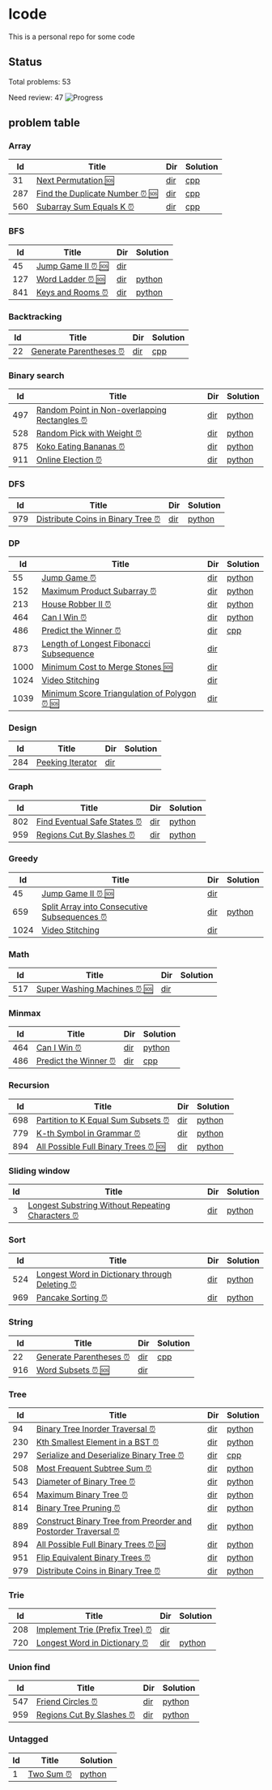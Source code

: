 # lcode
This is a personal repo for some code
## Status
Total problems: 53

Need review: 47
![Progress](http://progressed.io/bar/11?title=Reviewed)

## problem table
### Array
| Id | Title | Dir | Solution |
|----|-------|----------|-----|
|31|[Next Permutation :sos:](https://leetcode.com/problems/next-permutation)|[dir](https://github.com/ggppwx/lcode/blob/master/Algorithm/31.%20Next%20Permutation)|[cpp](https://github.com/ggppwx/lcode/blob/master/Algorithm/31.%20Next%20Permutation/next-permutation.cpp)|
|287|[Find the Duplicate Number :alarm_clock: :sos:](None)|[dir](https://github.com/ggppwx/lcode/blob/master/Algorithm/287.%20Find%20the%20Duplicate%20Number)|[cpp](https://github.com/ggppwx/lcode/blob/master/Algorithm/287.%20Find%20the%20Duplicate%20Number/find-the-duplicate-number.cpp)|
|560|[Subarray Sum Equals K :alarm_clock:](None)|[dir](https://github.com/ggppwx/lcode/blob/master/Algorithm/560.%20Subarray%20Sum%20Equals%20K)|[cpp](https://github.com/ggppwx/lcode/blob/master/Algorithm/560.%20Subarray%20Sum%20Equals%20K/subarray-sum-equals-k.cpp)|

### BFS
| Id | Title | Dir | Solution |
|----|-------|----------|-----|
|45|[Jump Game II :alarm_clock: :sos:](https://leetcode.com/problems/jump-game-ii)|[dir](https://github.com/ggppwx/lcode/blob/master/Algorithm/45.%20Jump%20Game%20II)||
|127|[Word Ladder :alarm_clock: :sos:](https://leetcode.com/problems/word-ladder)|[dir](https://github.com/ggppwx/lcode/blob/master/Algorithm/127.%20Word%20Ladder)|[python](https://github.com/ggppwx/lcode/blob/master/Algorithm/127.%20Word%20Ladder/word-ladder.py)|
|841|[Keys and Rooms :alarm_clock:](None)|[dir](https://github.com/ggppwx/lcode/blob/master/Algorithm/841.%20Keys%20and%20Rooms)|[python](https://github.com/ggppwx/lcode/blob/master/Algorithm/841.%20Keys%20and%20Rooms/keys-and-rooms.py)|

### Backtracking
| Id | Title | Dir | Solution |
|----|-------|----------|-----|
|22|[Generate Parentheses :alarm_clock:](None)|[dir](https://github.com/ggppwx/lcode/blob/master/Algorithm/22.%20Generate%20Parentheses)|[cpp](https://github.com/ggppwx/lcode/blob/master/Algorithm/22.%20Generate%20Parentheses/generate-parentheses.cpp)|

### Binary search
| Id | Title | Dir | Solution |
|----|-------|----------|-----|
|497|[Random Point in Non-overlapping Rectangles :alarm_clock:](https://leetcode.com/problems/random-point-in-non-overlapping-rectangles)|[dir](https://github.com/ggppwx/lcode/blob/master/Algorithm/497.%20Random%20Point%20in%20Non-overlapping%20Rectangles)|[python](https://github.com/ggppwx/lcode/blob/master/Algorithm/497.%20Random%20Point%20in%20Non-overlapping%20Rectangles/random-point-in-non-overlapping-rectangles.py)|
|528|[Random Pick with Weight :alarm_clock:](None)|[dir](https://github.com/ggppwx/lcode/blob/master/Algorithm/528.%20Random%20Pick%20with%20Weight)|[python](https://github.com/ggppwx/lcode/blob/master/Algorithm/528.%20Random%20Pick%20with%20Weight/random-pick-with-weight.py)|
|875|[Koko Eating Bananas :alarm_clock:](None)|[dir](https://github.com/ggppwx/lcode/blob/master/Algorithm/875.%20Koko%20Eating%20Bananas)|[python](https://github.com/ggppwx/lcode/blob/master/Algorithm/875.%20Koko%20Eating%20Bananas/koko-eating-bananas.py)|
|911|[Online Election :alarm_clock:](None)|[dir](https://github.com/ggppwx/lcode/blob/master/Algorithm/911.%20Online%20Election)|[python](https://github.com/ggppwx/lcode/blob/master/Algorithm/911.%20Online%20Election/online-election.py)|

### DFS
| Id | Title | Dir | Solution |
|----|-------|----------|-----|
|979|[Distribute Coins in Binary Tree :alarm_clock:](None)|[dir](https://github.com/ggppwx/lcode/blob/master/Algorithm/979.%20Distribute%20Coins%20in%20Binary%20Tree)|[python](https://github.com/ggppwx/lcode/blob/master/Algorithm/979.%20Distribute%20Coins%20in%20Binary%20Tree/distribute-coins-in-binary-tree.py)|

### DP
| Id | Title | Dir | Solution |
|----|-------|----------|-----|
|55|[Jump Game :alarm_clock:](None)|[dir](https://github.com/ggppwx/lcode/blob/master/Algorithm/55.%20Jump%20Game)|[python](https://github.com/ggppwx/lcode/blob/master/Algorithm/55.%20Jump%20Game/jump-game.py)|
|152|[Maximum Product Subarray :alarm_clock:](None)|[dir](https://github.com/ggppwx/lcode/blob/master/Algorithm/152.%20Maximum%20Product%20Subarray)|[python](https://github.com/ggppwx/lcode/blob/master/Algorithm/152.%20Maximum%20Product%20Subarray/maximum-product-subarray.py)|
|213|[House Robber II :alarm_clock:](https://leetcode.com/problems/house-robber-ii)|[dir](https://github.com/ggppwx/lcode/blob/master/Algorithm/213.%20House%20Robber%20II)|[python](https://github.com/ggppwx/lcode/blob/master/Algorithm/213.%20House%20Robber%20II/house-robber-ii.py)|
|464|[Can I Win :alarm_clock:](https://leetcode.com/problems/can-i-win)|[dir](https://github.com/ggppwx/lcode/blob/master/Algorithm/464.%20Can%20I%20Win)|[python](https://github.com/ggppwx/lcode/blob/master/Algorithm/464.%20Can%20I%20Win/can-i-win.py)|
|486|[Predict the Winner :alarm_clock:](https://leetcode.com/problems/predict-the-winner)|[dir](https://github.com/ggppwx/lcode/blob/master/Algorithm/486.%20Predict%20the%20Winner)|[cpp](https://github.com/ggppwx/lcode/blob/master/Algorithm/486.%20Predict%20the%20Winner/predict-the-winner.cpp)|
|873|[Length of Longest Fibonacci Subsequence](https://leetcode.com/problems/length-of-longest-fibonacci-subsequence)|[dir](https://github.com/ggppwx/lcode/blob/master/Algorithm/873.%20Length%20of%20Longest%20Fibonacci%20Subsequence)||
|1000|[Minimum Cost to Merge Stones :sos:](https://leetcode.com/problems/minimum-cost-to-merge-stones)|[dir](https://github.com/ggppwx/lcode/blob/master/Algorithm/1000.%20Minimum%20Cost%20to%20Merge%20Stones)||
|1024|[Video Stitching](https://leetcode.com/problems/video-stitching)|[dir](https://github.com/ggppwx/lcode/blob/master/Algorithm/1024.%20Video%20Stitching)||
|1039|[Minimum Score Triangulation of Polygon :alarm_clock: :sos:](https://leetcode.com/problems/minimum-score-triangulation-of-polygon)|[dir](https://github.com/ggppwx/lcode/blob/master/Algorithm/1039.%20Minimum%20Score%20Triangulation%20of%20Polygon)||

### Design
| Id | Title | Dir | Solution |
|----|-------|----------|-----|
|284|[Peeking Iterator](https://leetcode.com/problems/peeking-iterator)|[dir](https://github.com/ggppwx/lcode/blob/master/Algorithm/284.%20Peeking%20Iterator)||

### Graph
| Id | Title | Dir | Solution |
|----|-------|----------|-----|
|802|[Find Eventual Safe States :alarm_clock:](https://leetcode.com/problems/find-eventual-safe-states)|[dir](https://github.com/ggppwx/lcode/blob/master/Algorithm/802.%20Find%20Eventual%20Safe%20States)|[python](https://github.com/ggppwx/lcode/blob/master/Algorithm/802.%20Find%20Eventual%20Safe%20States/find-eventual-safe-states.py)|
|959|[Regions Cut By Slashes :alarm_clock:](https://leetcode.com/problems/regions-cut-by-slashes)|[dir](https://github.com/ggppwx/lcode/blob/master/Algorithm/959.%20Regions%20Cut%20By%20Slashes)|[python](https://github.com/ggppwx/lcode/blob/master/Algorithm/959.%20Regions%20Cut%20By%20Slashes/regions-cut-by-slashes.py)|

### Greedy
| Id | Title | Dir | Solution |
|----|-------|----------|-----|
|45|[Jump Game II :alarm_clock: :sos:](https://leetcode.com/problems/jump-game-ii)|[dir](https://github.com/ggppwx/lcode/blob/master/Algorithm/45.%20Jump%20Game%20II)||
|659|[Split Array into Consecutive Subsequences :alarm_clock:](None)|[dir](https://github.com/ggppwx/lcode/blob/master/Algorithm/659.%20Split%20Array%20into%20Consecutive%20Subsequences)|[python](https://github.com/ggppwx/lcode/blob/master/Algorithm/659.%20Split%20Array%20into%20Consecutive%20Subsequences/split-array-into-consecutive-subsequences.py)|
|1024|[Video Stitching](https://leetcode.com/problems/video-stitching)|[dir](https://github.com/ggppwx/lcode/blob/master/Algorithm/1024.%20Video%20Stitching)||

### Math
| Id | Title | Dir | Solution |
|----|-------|----------|-----|
|517|[Super Washing Machines :alarm_clock: :sos:](https://leetcode.com/problems/super-washing-machines)|[dir](https://github.com/ggppwx/lcode/blob/master/Algorithm/517.%20Super%20Washing%20Machines)||

### Minmax
| Id | Title | Dir | Solution |
|----|-------|----------|-----|
|464|[Can I Win :alarm_clock:](https://leetcode.com/problems/can-i-win)|[dir](https://github.com/ggppwx/lcode/blob/master/Algorithm/464.%20Can%20I%20Win)|[python](https://github.com/ggppwx/lcode/blob/master/Algorithm/464.%20Can%20I%20Win/can-i-win.py)|
|486|[Predict the Winner :alarm_clock:](https://leetcode.com/problems/predict-the-winner)|[dir](https://github.com/ggppwx/lcode/blob/master/Algorithm/486.%20Predict%20the%20Winner)|[cpp](https://github.com/ggppwx/lcode/blob/master/Algorithm/486.%20Predict%20the%20Winner/predict-the-winner.cpp)|

### Recursion
| Id | Title | Dir | Solution |
|----|-------|----------|-----|
|698|[Partition to K Equal Sum Subsets :alarm_clock:](https://leetcode.com/problems/partition-to-k-equal-sum-subsets)|[dir](https://github.com/ggppwx/lcode/blob/master/Algorithm/698.%20Partition%20to%20K%20Equal%20Sum%20Subsets)|[python](https://github.com/ggppwx/lcode/blob/master/Algorithm/698.%20Partition%20to%20K%20Equal%20Sum%20Subsets/partition-to-k-equal-sum-subsets.py)|
|779|[K-th Symbol in Grammar :alarm_clock:](None)|[dir](https://github.com/ggppwx/lcode/blob/master/Algorithm/779.%20K-th%20Symbol%20in%20Grammar)|[python](https://github.com/ggppwx/lcode/blob/master/Algorithm/779.%20K-th%20Symbol%20in%20Grammar/k-th-symbol-in-grammar.py)|
|894|[All Possible Full Binary Trees :alarm_clock: :sos:](None)|[dir](https://github.com/ggppwx/lcode/blob/master/Algorithm/894.%20All%20Possible%20Full%20Binary%20Trees)|[python](https://github.com/ggppwx/lcode/blob/master/Algorithm/894.%20All%20Possible%20Full%20Binary%20Trees/all-possible-full-binary-trees.py)|

### Sliding window
| Id | Title | Dir | Solution |
|----|-------|----------|-----|
|3|[Longest Substring Without Repeating Characters :alarm_clock:](https://leetcode.com/problems/longest-substring-without-repeating-characters)|[dir](https://github.com/ggppwx/lcode/blob/master/Algorithm/3.%20Longest%20Substring%20Without%20Repeating%20Characters)|[python](https://github.com/ggppwx/lcode/blob/master/Algorithm/3.%20Longest%20Substring%20Without%20Repeating%20Characters/longest-substring-without-repeating-characters.py)|

### Sort
| Id | Title | Dir | Solution |
|----|-------|----------|-----|
|524|[Longest Word in Dictionary through Deleting :alarm_clock:](https://leetcode.com/problems/longest-word-in-dictionary-through-deleting)|[dir](https://github.com/ggppwx/lcode/blob/master/Algorithm/524.%20Longest%20Word%20in%20Dictionary%20through%20Deleting)|[python](https://github.com/ggppwx/lcode/blob/master/Algorithm/524.%20Longest%20Word%20in%20Dictionary%20through%20Deleting/longest-word-in-dictionary-through-deleting.py)|
|969|[Pancake Sorting :alarm_clock:](None)|[dir](https://github.com/ggppwx/lcode/blob/master/Algorithm/969.%20Pancake%20Sorting)|[python](https://github.com/ggppwx/lcode/blob/master/Algorithm/969.%20Pancake%20Sorting/pancake-sorting.py)|

### String
| Id | Title | Dir | Solution |
|----|-------|----------|-----|
|22|[Generate Parentheses :alarm_clock:](None)|[dir](https://github.com/ggppwx/lcode/blob/master/Algorithm/22.%20Generate%20Parentheses)|[cpp](https://github.com/ggppwx/lcode/blob/master/Algorithm/22.%20Generate%20Parentheses/generate-parentheses.cpp)|
|916|[Word Subsets :alarm_clock: :sos:](https://leetcode.com/problems/word-subsets/)|[dir](https://github.com/ggppwx/lcode/blob/master/Algorithm/916.%20Word%20Subsets)||

### Tree
| Id | Title | Dir | Solution |
|----|-------|----------|-----|
|94|[Binary Tree Inorder Traversal :alarm_clock:](https://leetcode.com/problems/binary-tree-inorder-traversal)|[dir](https://github.com/ggppwx/lcode/blob/master/Algorithm/94.%20Binary%20Tree%20Inorder%20Traversal)|[python](https://github.com/ggppwx/lcode/blob/master/Algorithm/94.%20Binary%20Tree%20Inorder%20Traversal/binary-tree-inorder-traversal.py)|
|230|[Kth Smallest Element in a BST :alarm_clock:](None)|[dir](https://github.com/ggppwx/lcode/blob/master/Algorithm/230.%20Kth%20Smallest%20Element%20in%20a%20BST)|[python](https://github.com/ggppwx/lcode/blob/master/Algorithm/230.%20Kth%20Smallest%20Element%20in%20a%20BST/kth-smallest-element-in-a-bst.py)|
|297|[Serialize and Deserialize Binary Tree :alarm_clock:](https://leetcode.com/problems/serialize-and-deserialize-binary-tree)|[dir](https://github.com/ggppwx/lcode/blob/master/Algorithm/297.%20Serialize%20and%20Deserialize%20Binary%20Tree)|[cpp](https://github.com/ggppwx/lcode/blob/master/Algorithm/297.%20Serialize%20and%20Deserialize%20Binary%20Tree/serialize-and-deserialize-binary-tree.cpp)|
|508|[Most Frequent Subtree Sum :alarm_clock:](https://leetcode.com/problems/most-frequent-subtree-sum)|[dir](https://github.com/ggppwx/lcode/blob/master/Algorithm/508.%20Most%20Frequent%20Subtree%20Sum)|[python](https://github.com/ggppwx/lcode/blob/master/Algorithm/508.%20Most%20Frequent%20Subtree%20Sum/most-frequent-subtree-sum.py)|
|543|[Diameter of Binary Tree :alarm_clock:](https://leetcode.com/problems/diameter-of-binary-tree)|[dir](https://github.com/ggppwx/lcode/blob/master/Algorithm/543.%20Diameter%20of%20Binary%20Tree)|[python](https://github.com/ggppwx/lcode/blob/master/Algorithm/543.%20Diameter%20of%20Binary%20Tree/diameter-of-binary-tree.py)|
|654|[Maximum Binary Tree :alarm_clock:](https://leetcode.com/problems/maximum-binary-tree)|[dir](https://github.com/ggppwx/lcode/blob/master/Algorithm/654.%20Maximum%20Binary%20Tree)|[python](https://github.com/ggppwx/lcode/blob/master/Algorithm/654.%20Maximum%20Binary%20Tree/maximum-binary-tree.py)|
|814|[Binary Tree Pruning :alarm_clock:](None)|[dir](https://github.com/ggppwx/lcode/blob/master/Algorithm/814.%20Binary%20Tree%20Pruning)|[python](https://github.com/ggppwx/lcode/blob/master/Algorithm/814.%20Binary%20Tree%20Pruning/binary-tree-pruning.py)|
|889|[Construct Binary Tree from Preorder and Postorder Traversal :alarm_clock:](https://leetcode.com/problems/construct-binary-tree-from-preorder-and-postorder-traversal)|[dir](https://github.com/ggppwx/lcode/blob/master/Algorithm/889.%20Construct%20Binary%20Tree%20from%20Preorder%20and%20Postorder%20Traversal)|[python](https://github.com/ggppwx/lcode/blob/master/Algorithm/889.%20Construct%20Binary%20Tree%20from%20Preorder%20and%20Postorder%20Traversal/construct-binary-tree-from-preorder-and-postorder-traversal.py)|
|894|[All Possible Full Binary Trees :alarm_clock: :sos:](None)|[dir](https://github.com/ggppwx/lcode/blob/master/Algorithm/894.%20All%20Possible%20Full%20Binary%20Trees)|[python](https://github.com/ggppwx/lcode/blob/master/Algorithm/894.%20All%20Possible%20Full%20Binary%20Trees/all-possible-full-binary-trees.py)|
|951|[Flip Equivalent Binary Trees :alarm_clock:](https://leetcode.com/problems/flip-equivalent-binary-trees)|[dir](https://github.com/ggppwx/lcode/blob/master/Algorithm/951.%20Flip%20Equivalent%20Binary%20Trees)|[python](https://github.com/ggppwx/lcode/blob/master/Algorithm/951.%20Flip%20Equivalent%20Binary%20Trees/flip-equivalent-binary-trees.py)|
|979|[Distribute Coins in Binary Tree :alarm_clock:](None)|[dir](https://github.com/ggppwx/lcode/blob/master/Algorithm/979.%20Distribute%20Coins%20in%20Binary%20Tree)|[python](https://github.com/ggppwx/lcode/blob/master/Algorithm/979.%20Distribute%20Coins%20in%20Binary%20Tree/distribute-coins-in-binary-tree.py)|

### Trie
| Id | Title | Dir | Solution |
|----|-------|----------|-----|
|208|[Implement Trie (Prefix Tree) :alarm_clock:](https://leetcode.com/problems/implement-trie-prefix-tree)|[dir](https://github.com/ggppwx/lcode/blob/master/Algorithm/208.%20Implement%20Trie%20%28Prefix%20Tree%29)||
|720|[Longest Word in Dictionary :alarm_clock:](https://leetcode.com/problems/longest-word-in-dictionary)|[dir](https://github.com/ggppwx/lcode/blob/master/Algorithm/720.%20Longest%20Word%20in%20Dictionary)|[python](https://github.com/ggppwx/lcode/blob/master/Algorithm/720.%20Longest%20Word%20in%20Dictionary/longest-word-in-dictionary.py)|

### Union find
| Id | Title | Dir | Solution |
|----|-------|----------|-----|
|547|[Friend Circles :alarm_clock:](None)|[dir](https://github.com/ggppwx/lcode/blob/master/Algorithm/547.%20Friend%20Circles)|[python](https://github.com/ggppwx/lcode/blob/master/Algorithm/547.%20Friend%20Circles/friend-circles.py)|
|959|[Regions Cut By Slashes :alarm_clock:](https://leetcode.com/problems/regions-cut-by-slashes)|[dir](https://github.com/ggppwx/lcode/blob/master/Algorithm/959.%20Regions%20Cut%20By%20Slashes)|[python](https://github.com/ggppwx/lcode/blob/master/Algorithm/959.%20Regions%20Cut%20By%20Slashes/regions-cut-by-slashes.py)|

### Untagged
| Id | Title | Solution |
|----|-------|----------|
|1|[Two Sum :alarm_clock:](None)|[python](https://github.com/ggppwx/lcode/blob/master/Algorithm/1.%20Two%20Sum/two-sum.py)|



[comment]: <timestamp:>